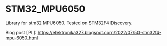 # STM32_MPU6050

Library for stm32 MPU6050. Tested on STM32F4 Discovery.

Blog post [PL]:
https://elektronika327.blogspot.com/2022/07/50-stm32f4-mpu-6050.html
